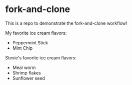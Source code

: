 # fork-and-clone

This is a repo to demonstrate the fork-and-clone workflow!


My favorite ice cream flavors:
- Peppermint Stick
- Mint Chip

Stevie's favorite ice cream flavors:
- Meal worm
- Shrimp flakes
- Sunflower seed
